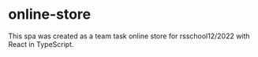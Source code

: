 # online-store
This spa was created as a team task online store for rsschool12/2022 with React in TypeScript.
